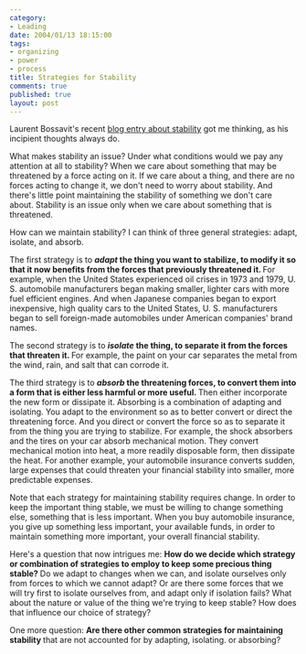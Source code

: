 ```yaml
--- 
category: 
- Leading
date: 2004/01/13 18:15:00
tags: 
- organizing
- power
- process
title: Strategies for Stability
comments: true
published: true
layout: post
---
```


<p> Laurent Bossavit's recent <a href="http://bossavit.com/thoughts/archives/000189.html">blog entry about stability</a> got me thinking, as his incipient thoughts always do. </p>
<p> What makes stability an issue? Under what conditions would we pay any attention at all to stability? When we care about something that may be threatened by a force acting on it. If we care about a thing, and there are no forces acting to change it, we don't need to worry about stability. And there's little point maintaining the stability of something we don't care about. Stability is an issue only when we care about something that is threatened. </p>
<p> How can we maintain stability? I can think of three general strategies: adapt, isolate, and absorb. </p>
<p> The first strategy is to <strong>
<em>adapt</em> the thing you want to stabilize, to modify it so that it now benefits from the forces that previously threatened it. </strong> For example, when the United States experienced oil crises in 1973 and 1979, U. S. automobile manufacturers began making smaller, lighter cars with more fuel efficient engines. And when Japanese companies began to export inexpensive, high quality cars to the United States, U. S. manufacturers began to sell foreign-made automobiles under American companies' brand names. </p>
<p> The second strategy is to <strong>
<em>isolate</em> the thing, to separate it from the forces that threaten it. </strong> For example, the paint on your car separates the metal from the wind, rain, and salt that can corrode it. </p>
<p> The third strategy is to <strong>
<em>absorb</em> the threatening forces, to convert them into a form that is either less harmful or more useful. </strong> Then either incorporate the new form or dissipate it. Absorbing is a combination of adapting and isolating. You adapt to the environment so as to better convert or direct the threatening force. And you direct or convert the force so as to separate it from the thing you are trying to stabilize. For example, the shock absorbers and the tires on your car absorb mechanical motion. They convert mechanical motion into heat, a more readily disposable form, then dissipate the heat. For another example, your automobile insurance converts sudden, large expenses that could threaten your financial stability into smaller, more predictable expenses. </p>
<p> Note that each strategy for maintaining stability requires change. In order to keep the important thing stable, we must be willing to change something else, something that is less important. When you buy automobile insurance, you give up something less important, your available funds, in order to maintain something more important, your overall financial stability. </p>
<p> Here's a question that now intrigues me: <strong> How do we decide which strategy or combination of strategies to employ to keep some precious thing stable? </strong> Do we adapt to changes when we can, and isolate ourselves only from forces to which we cannot adapt? Or are there some forces that we will try first to isolate ourselves from, and adapt only if isolation fails? What about the nature or value of the thing we're trying to keep stable? How does that influence our choice of strategy? </p>
<p> One more question: <strong> Are there other common strategies for maintaining stability </strong> that are not accounted for by adapting, isolating. or absorbing? </p>
